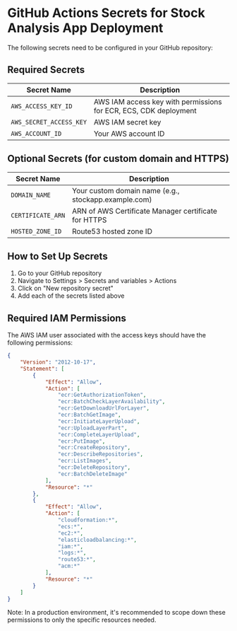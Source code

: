 # GitHub Actions Secrets for Stock Analysis App Deployment

The following secrets need to be configured in your GitHub repository:

## Required Secrets

| Secret Name | Description |
|-------------|-------------|
| `AWS_ACCESS_KEY_ID` | AWS IAM access key with permissions for ECR, ECS, CDK deployment |
| `AWS_SECRET_ACCESS_KEY` | AWS IAM secret key |
| `AWS_ACCOUNT_ID` | Your AWS account ID |

## Optional Secrets (for custom domain and HTTPS)

| Secret Name | Description |
|-------------|-------------|
| `DOMAIN_NAME` | Your custom domain name (e.g., stockapp.example.com) |
| `CERTIFICATE_ARN` | ARN of AWS Certificate Manager certificate for HTTPS |
| `HOSTED_ZONE_ID` | Route53 hosted zone ID |

## How to Set Up Secrets

1. Go to your GitHub repository
2. Navigate to Settings > Secrets and variables > Actions
3. Click on "New repository secret"
4. Add each of the secrets listed above

## Required IAM Permissions

The AWS IAM user associated with the access keys should have the following permissions:

```json
{
    "Version": "2012-10-17",
    "Statement": [
        {
            "Effect": "Allow",
            "Action": [
                "ecr:GetAuthorizationToken",
                "ecr:BatchCheckLayerAvailability",
                "ecr:GetDownloadUrlForLayer",
                "ecr:BatchGetImage",
                "ecr:InitiateLayerUpload",
                "ecr:UploadLayerPart",
                "ecr:CompleteLayerUpload",
                "ecr:PutImage",
                "ecr:CreateRepository",
                "ecr:DescribeRepositories",
                "ecr:ListImages",
                "ecr:DeleteRepository",
                "ecr:BatchDeleteImage"
            ],
            "Resource": "*"
        },
        {
            "Effect": "Allow",
            "Action": [
                "cloudformation:*",
                "ecs:*",
                "ec2:*",
                "elasticloadbalancing:*",
                "iam:*",
                "logs:*",
                "route53:*",
                "acm:*"
            ],
            "Resource": "*"
        }
    ]
}
```

Note: In a production environment, it's recommended to scope down these permissions to only the specific resources needed.